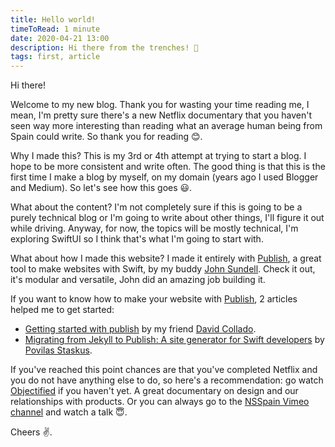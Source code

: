 ```yaml
---
title: Hello world!
timeToRead: 1 minute
date: 2020-04-21 13:00
description: Hi there from the trenches! 👋
tags: first, article
---
```


Hi there!

Welcome to my new blog. Thank you for wasting your time reading me, I mean, I'm pretty sure there's a new Netflix documentary that you haven't seen way more interesting than reading what an average human being from Spain could write. So thank you for reading 😊.  

Why I made this? This is my 3rd or 4th attempt at trying to start a blog. I hope to be more consistent and write often. The good thing is that this is the first time I make a blog by myself, on my domain (years ago I used Blogger and Medium). So let's see how this goes 😃. 

What about the content? I'm not completely sure if this is going to be a purely technical blog or I'm going to write about other things, I'll figure it out while driving. Anyway, for now, the topics will be mostly technical, I'm exploring SwiftUI so I think that's what I'm going to start with.

What about how I made this website? I made it entirely with [Publish](https://github.com/JohnSundell/Publish), a great tool to make websites with Swift, by my buddy [John Sundell](https://twitter.com/JohnSundell). Check it out, it's modular and versatile, John did an amazing job building it.

If you want to know how to make your website with [Publish](https://github.com/JohnSundell/Publish), 2 articles helped me to get started:

- [Getting started with publish](https://blog.bitomule.com/posts/getting-started-with-publish/) by my friend [David Collado](https://twitter.com/Bitomule).
- [Migrating from Jekyll to Publish: A site generator for Swift developers](https://www.staskus.io/posts/2020-01-26-publish/) by [Povilas Staskus](https://twitter.com/PovilasStaskus).

If you've reached this point chances are that you've completed Netflix and you do not have anything else to do, so here's a recommendation: go watch [Objectified](https://documentaryheaven.com/objectified/) if you haven't yet. A great documentary on design and our relationships with products. Or you can always go to the [NSSpain Vimeo channel](https://vimeo.com/nsspain) and watch a talk 😇. 

Cheers ✌️.
